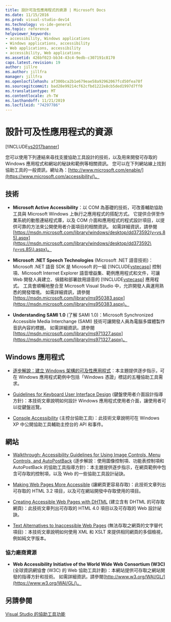 ```yaml
---
title: 設計可及性應用程式的資源 | Microsoft Docs
ms.date: 11/15/2016
ms.prod: visual-studio-dev14
ms.technology: vs-ide-general
ms.topic: reference
helpviewer_keywords:
- accessibility, Windows applications
- Windows applications, accessibility
- Web applications, accessibility
- accessibility, Web applications
ms.assetid: 426bf023-bb34-43c4-9edb-c307191c8170
caps.latest.revision: 19
author: jillre
ms.author: jillfra
manager: jillfra
ms.openlocfilehash: af300bca2b1e679eae58a92962067fcd50fea78f
ms.sourcegitcommit: bad28e99214cf62cfbd1222e8cb5ded1997d7ff0
ms.translationtype: MT
ms.contentlocale: zh-TW
ms.lasthandoff: 11/21/2019
ms.locfileid: "74297786"
---
```

# <a name="resources-for-designing-accessible-applications"></a>設計可及性應用程式的資源
[!INCLUDE[vs2017banner](../../includes/vs2017banner.md)]

您可以使用下列連結來尋找支援協助工具設計的技術，以及用來開發可存取的 Windows 應用程式和網站的秘訣和範例等相關資訊。 您可以在下列網站線上找到協助工具的一般資訊，網址為：[http://www.microsoft.com/enable/](https://www.microsoft.com/accessibility/)。

## <a name="technologies"></a>技術

- **Microsoft Active Accessibility**：以 COM 為基礎的技術，可改善輔助協助工具與 Microsoft Windows 上執行之應用程式的搭配方式。 它提供合併至作業系統的動態連結程式庫，以及 COM 介面和應用程式的程式設計項目，以提供可靠的方法來公開使用者介面項目的相關資訊。 如需詳細資訊，請參閱[https://msdn.microsoft.com/library/windows/desktop/dd373592(v=vs.85).aspx](https://msdn.microsoft.com/library/windows/desktop/dd373592\(v=vs.85\).aspx)。

- **Microsoft .NET Speech Technologies** (Microsoft .NET 語音技術)：Microsoft .NET 語音 SDK 是 Microsoft 的一組 [!INCLUDE[vstecasp](../../includes/vstecasp-md.md)] 控制項、Microsoft Internet Explorer 語音增益集、範例應用程式和文件，可讓 Web 開發人員建立、偵錯和部署啟用語音的 [!INCLUDE[vstecasp](../../includes/vstecasp-md.md)] 應用程式。 工具會順暢地整合至 Microsoft Visual Studio 中，允許開發人員運用熟悉的開發環境。 如需詳細資訊，請參閱[https://msdn.microsoft.com/library/ms950383.aspx](https://msdn.microsoft.com/library/ms950383.aspx)。

- **Understanding SAMI 1.0** (了解 SAMI 1.0)：Microsoft Synchronized Accessible Media Interchange (SAMI) 技術可讓開發人員為電腦多媒體製作音訊內容的標題。 如需詳細資訊，請參閱[https://msdn.microsoft.com/library/ms971327.aspx](https://msdn.microsoft.com/library/ms971327.aspx)。

## <a name="windows-applications"></a>Windows 應用程式

- [逐步解說：建立 Windows 架構的可及性應用程式](https://msdn.microsoft.com/library/654c7f2f-1586-480b-9f12-9d9b8f5cc32b)：本主題提供逐步指示，可在 Windows 應用程式範例中包括「Windows 憑證」標誌的五種協助工具需求。

- [Guidelines for Keyboard User Interface Design](/previous-versions/windows/desktop/dnacc/guidelines-for-keyboard-user-interface-design) (鍵盤使用者介面設計指導方針)：本技術文章說明如何設計 Windows 應用程式使用者介面，讓使用者可以從鍵盤巡覽。

- [Console Accessibility](/previous-versions/windows/desktop/dnacc/console-accessibility) (主控台協助工具)：此技術文章說明可在 Windows XP 中公開協助工具輔助主控台的 API 和事件。

## <a name="web-sites"></a>網站

- [Walkthrough: Accessibility Guidelines for Using Image Controls, Menu Controls, and AutoPostBack](https://msdn.microsoft.com/library/ff7b5021-48b3-46bf-921f-9fe1e0e32202) (逐步解說︰使用圖像控制項、功能表控制項和 AutoPostBack 的協助工具指導方針)：本主題提供逐步指示，在網頁範例中包含可存取的控制項，以及 Web 的一些協助工具設計祕訣。

- [Making Web Pages More Accessible](/previous-versions/windows/desktop/dnacc/making-web-pages-more-accessible) (讓網頁更容易存取)：此技術文章列出可存取的 HTML 3.2 項目，以及可在網站開發中存取使用的項目。

- [Creating Accessible Web Pages with DHTML](/previous-versions//ms528445(v=vs.85)) (建立含有 DHTML 的可存取網頁)：此技術文章列出可存取的 HTML 4.0 項目以及可存取的 Web 設計祕訣。

- [Text Alternatives to Inaccessible Web Pages](/previous-versions/windows/desktop/dnacc/text-alternatives-to-inaccessible-web-pages) (無法存取之網頁的文字替代項目)：本技術文章說明如何使用 XML 和 XSLT 來提供相同網頁的多個檢視，例如純文字版本。

### <a name="third-party-resources"></a>協力廠商資源

- **Web Accessibility Initiative of the World Wide Web Consortium (W3C)** (全球資訊網協會 (W3C) 的 Web 協助工具計劃)：本網站提供可存取之網站開發的指導方針和技術。 如需詳細資訊，請參閱[http://www.w3.org/WAI/GL/](https://www.w3.org/WAI/GL/)。

## <a name="see-also"></a>另請參閱
 [Visual Studio 的協助工具功能](../../ide/reference/accessibility-features-of-visual-studio.md)
